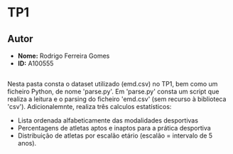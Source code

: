 # TP1

## Autor

- **Nome:** Rodrigo Ferreira Gomes
- **ID:** A100555

##
Nesta pasta consta o dataset utilizado (emd.csv) no TP1, bem como um ficheiro Python, de nome 'parse.py'.
Em 'parse.py' consta um script que realiza a leitura e o parsing do ficheiro 'emd.csv' (sem recurso à biblioteca 'csv'). Adicionalemnte, realiza três calculos estatísticos: 
- Lista ordenada alfabeticamente das modalidades desportivas 
- Percentagens de atletas aptos e inaptos para a prática desportiva
- Distribuição de atletas por escalão etário (escalão = intervalo de 5 anos).